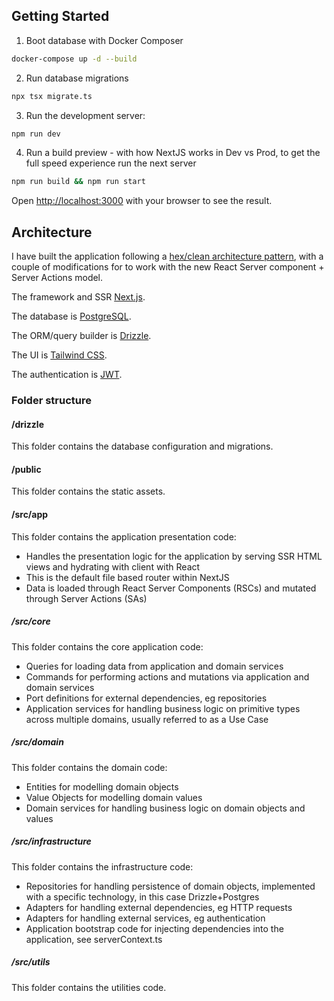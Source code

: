## Getting Started

1. Boot database with Docker Composer

```bash
docker-compose up -d --build
```

2. Run database migrations

```bash
npx tsx migrate.ts
```

3. Run the development server:

```bash
npm run dev
```

4. Run a build preview - with how NextJS works in Dev vs Prod, to get the full speed experience run the next server
```bash
npm run build && npm run start
```

Open [http://localhost:3000](http://localhost:3000) with your browser to see the result.

## Architecture

I have built the application following a [hex/clean architecture pattern](https://github.com/Sairyss/domain-driven-hexagon/tree/master), with a couple of modifications for to work with the new React Server component + Server Actions model.

The framework and SSR [Next.js](https://nextjs.org/).

The database is [PostgreSQL](https://www.postgresql.org/).

The ORM/query builder is [Drizzle](https://orm.drizzle.team/docs/overview).

The UI is [Tailwind CSS](https://tailwindcss.com/).

The authentication is [JWT](https://jwt.io/).

### Folder structure

#### /drizzle

This folder contains the database configuration and migrations.

#### /public

This folder contains the static assets.

#### /src/app

This folder contains the application presentation code:
- Handles the presentation logic for the application by serving SSR HTML views and hydrating with client with React
- This is the default file based router within NextJS
- Data is loaded through React Server Components (RSCs) and mutated through Server Actions (SAs)

##### /src/core

This folder contains the core application code:
- Queries for loading data from application and domain services
- Commands for performing actions and mutations via application and domain services
- Port definitions for external dependencies, eg repositories
- Application services for handling business logic on primitive types across multiple domains, usually referred to as a Use Case

##### /src/domain

This folder contains the domain code:
- Entities for modelling domain objects
- Value Objects for modelling domain values
- Domain services for handling business logic on domain objects and values

##### /src/infrastructure

This folder contains the infrastructure code:
- Repositories for handling persistence of domain objects, implemented with a specific technology, in this case Drizzle+Postgres
- Adapters for handling external dependencies, eg HTTP requests
- Adapters for handling external services, eg authentication
- Application bootstrap code for injecting dependencies into the application, see serverContext.ts

##### /src/utils

This folder contains the utilities code.
